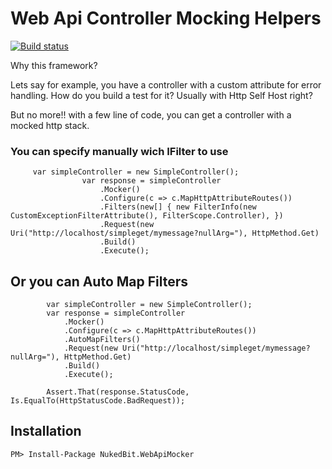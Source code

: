 # Web Api Controller Mocking Helpers

[![Build status](https://ci.appveyor.com/api/projects/status/grvxvo7ax034vfyy?svg=true)](https://ci.appveyor.com/project/nukedbit/webapimocker)

Why this framework?

Lets say for example, you have a controller with a custom attribute for error handling.
How do you build a test for it? Usually with Http Self Host right? 

But no more!! with a few line of code, you can get a controller with a mocked http stack.


### You can specify manually wich IFilter to use

		 var simpleController = new SimpleController();
					var response = simpleController
						.Mocker()
						.Configure(c => c.MapHttpAttributeRoutes())
						.Filters(new[] { new FilterInfo(new CustomExceptionFilterAttribute(), FilterScope.Controller), })
						.Request(new Uri("http://localhost/simpleget/mymessage?nullArg="), HttpMethod.Get)
						.Build()
						.Execute(); 

## Or you can Auto Map Filters


            var simpleController = new SimpleController();
            var response = simpleController
                .Mocker()
                .Configure(c => c.MapHttpAttributeRoutes())
                .AutoMapFilters()
                .Request(new Uri("http://localhost/simpleget/mymessage?nullArg="), HttpMethod.Get)
                .Build()
                .Execute(); 

            Assert.That(response.StatusCode, Is.EqualTo(HttpStatusCode.BadRequest));						
						

## Installation

    PM> Install-Package NukedBit.WebApiMocker


